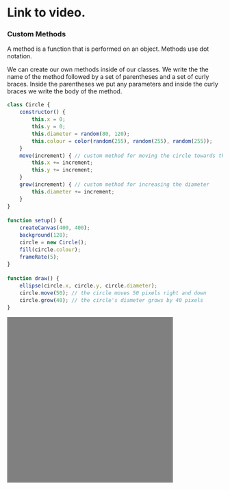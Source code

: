 # Link to video.

### Custom Methods

A method is a function that is performed on an object. Methods use dot notation.

We can create our own methods inside of our classes. We write the the name of the method followed by a set of parentheses and a set of curly braces. Inside the parentheses we put any parameters and inside the curly braces we write the body of the method.

```js
class Circle {
    constructor() {
        this.x = 0;
        this.y = 0;
        this.diameter = random(80, 120); 
        this.colour = color(random(255), random(255), random(255));
    }
    move(increment) { // custom method for moving the circle towards the bottom-right
        this.x += increment; 
        this.y += increment; 
    }
    grow(increment) { // custom method for increasing the diameter
        this.diameter += increment;
    }
}

function setup() {
    createCanvas(400, 400);
    background(128);
    circle = new Circle();
    fill(circle.colour);
    frameRate(5);
}
  
function draw() {
    ellipse(circle.x, circle.y, circle.diameter); 
    circle.move(50); // the circle moves 50 pixels right and down
    circle.grow(40); // the circle's diameter grows by 40 pixels
}
```

![](../../Images/growing_circle.gif)
